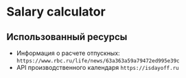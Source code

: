 # Salary calculator

## Использованный ресурсы
* Информация о расчете отпускных:
```https://www.rbc.ru/life/news/63a363a59a79472ed995e39c ```
* API производственного календаря
```https://isdayoff.ru```
